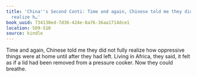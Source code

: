 ```yaml
---
title: 'China''s Second Conti: Time and again, Chinese told me they did not fully
  realize h…'
book_uuid: 734130ed-7d36-424e-8a76-36aa1714dce1
location: 509-510
source: kindle
---
```


Time and again, Chinese told me they did not fully realize how oppressive things were at home until after they had left. Living in Africa, they said, it felt as if a lid had been removed from a pressure cooker. Now they could breathe.